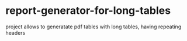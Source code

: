 # report-generator-for-long-tables
project allows to generatate pdf tables with long tables, having repeating headers
